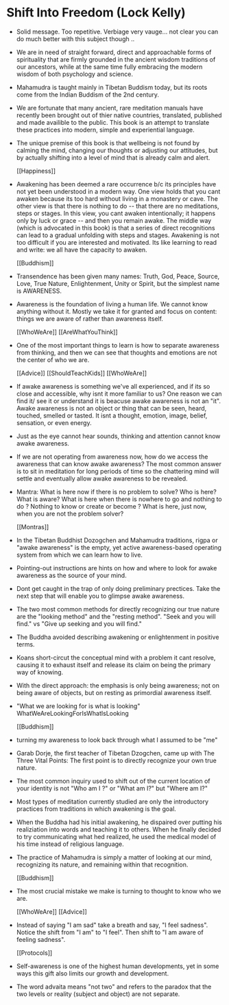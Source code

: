 # Shift Into Freedom (Lock Kelly)

- Solid message.  Too repetitive. Verbiage very vauge... not clear you can do much better with this subject though ..

- We are in need of straight forward, direct and approachable forms of spirituality that are firmly grounded in the ancient wisdom traditions of our ancestors, while at the same time fully embracing the modern wisdom of both psychology and science.

- Mahamudra is taught mainly in Tibetan Buddism today, but its roots come from the Indian Buddism of the 2nd century.

- We are fortunate that many ancient, rare meditation manuals have recently been brought out of thier native countries, translated, published and made availible to the public. This book is an attempt to translate these practices into modern, simple and experiential language.

- The unique premise of this book is that wellbeing is not found by calming the mind, changing our thoughts or adjusting our attitudes, but by actually shifting into a level of mind that is already calm and alert.

  [[Happiness]]

- Awakening has been deemed a rare occurrence b/c its principles have not yet been understood in a modern way. One view holds that you cant awaken because its too hard without living in a monastery or cave. The other view is that there is nothing to do -- that there are no meditations, steps or stages. In this view, you cant awaken intentionally; it happens only by luck or grace -- and then you remain awake. The middle way (which is advocated in this book) is that a series of direct recognitions can lead to a gradual unfolding with steps and stages. Awakening is not too difficult if you are interested and motivated. Its like learning to read and write: we all have the capacity to awaken.

  [[Buddhism]]

- Transendence has been given many names: Truth, God, Peace, Source, Love, True Nature, Enlightenment, Unity or Spirit, but the simplest name is AWARENESS.

- Awareness is the foundation of living a human life. We cannot know anything without it. Mostly we take it for granted and focus on content: things we are aware of rather than awareness itself.

  [[WhoWeAre]] [[AreWhatYouThink]]

- One of the most important things to learn is how to separate awareness from thinking, and then we can see that thoughts and emotions are not the center of who we are.

  [[Advice]]  [[ShouldTeachKids]]  [[WhoWeAre]]

- If awake awareness is something we've all experienced, and if its so close and accessible, why isnt it more familiar to us?
   One reason we can find it/ see it or understand it is beacuse awake awareness is not an "it".
   Awake awareness is not an object or thing that can be seen, heard, touched, smelled or tasted.
   It isnt a thought, emotion, image, belief, sensation, or even energy.

- Just as the eye cannot hear sounds, thinking and attention cannot know awake awareness.

- If we are not operating from awareness now, how do we access the awareness that can know awake awareness? The most common answer is to sit in meditation for long periods of time so the chattering mind will settle and eventually allow awake awareness to be revealed.

- Mantra:
    What is here now if there is no problem to solve?
    Who is here?
    What is aware?
    What is here when there is nowhere to go and nothing to do ?
    Nothing to know or create or become ?
    What is here, just now, when you are not the problem solver?

    [[Montras]]

- In the Tibetan Buddhist Dozogchen and Mahamudra traditions, rigpa or "awake awareness" is the empty, yet active awareness-based operating system from which we can learn how to live.

- Pointing-out instructions are hints on how and where to look for awake awareness as the source of your mind.

- Dont get caught in the trap of only doing preliminary prectices.  Take the next step that will enable you to glimpse awake awareness.

- The two most common methods for directly recognizing our true nature are the "looking method" and the "resting method".
   "Seek and you will find." vs  "Give up seeking and you will find."

- The Buddha avoided describing awakening or enlightenment in positive terms.

- Koans short-circut the conceptual mind with a problem it cant resolve, causing it to exhaust itself and release its claim on being the primary way of knowing.

- With the direct approach: the emphasis is only being awareness; not on being aware of objects, but on resting as primordial awareness itself.

- "What we are looking for is what is looking"
    WhatWeAreLookingForIsWhatIsLooking

    [[Buddhism]]

- turning my awareness to look back through what I assumed to be "me"

- Garab Dorje, the first teacher of Tibetan Dzogchen, came up with The Three Vital Points: The first point is to directly recognize your own true nature.

- The most common inquiry used to shift out of the current location of your identity is not "Who am I ?" or "What am I?" but "Where am I?"

- Most types of meditation currently studied are only the introductory practices from traditions in which awakening is the goal.

- When the Buddha had his initial awakening, he dispaired over putting his realiziation into words and teaching it to others. When he finally decided to try communicating what hed realized, he used the medical model of his time instead of religious language.

- The practice of Mahamudra is simply a matter of looking at our mind, recognizing its nature, and remaining within that recognition.

  [[Buddhism]]

- The most crucial mistake we make is turning to thought to know who we are.

  [[WhoWeAre]] [[Advice]]

- Instead of saying "I am sad" take a breath and say, "I feel sadness". Notice the shift from "I am" to "I feel". Then shift to "I am aware of feeling sadness".

  [[Protocols]]

- Self-awareness is one of the highest human developments, yet in some ways this gift also limits our growth and development.

- The word advaita means "not two" and refers to the paradox that the two levels or reality (subject and object) are not separate.






